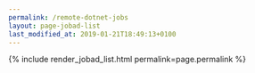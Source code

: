 ```yaml
---
permalink: /remote-dotnet-jobs
layout: page-jobad-list
last_modified_at: 2019-01-21T18:49:13+0100
---
```

{% include render_jobad_list.html permalink=page.permalink %}
